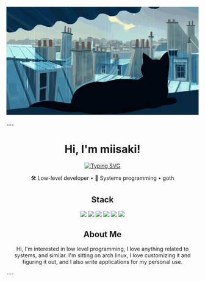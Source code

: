 <p align="center">
  <img src="cat.gif" alt="miisaki banner" />
</p>
---
<h1 align="center">Hi, I'm miisaki!</h1>


<p align="center">
  <a href="#"><img src="https://readme-typing-svg.herokuapp.com?font=Fira+Code&weight=500&size=22&pause=1000&color=FFFFFF&center=true&vCenter=true&width=400&lines=programming;cookie;hacker;obfuscated%3F;arch;mm....+linux.." alt="Typing SVG" /></a>
</p>

<p align="center">
  🛠 Low-level developer • 🧠 Systems programming • goth
</p>

<h2 align="center">Stack</h2>

<p align="center">
  <img src="https://img.shields.io/badge/Rust-%23000000.svg?style=for-the-badge&logo=rust&logoColor=white" />
  <img src="https://img.shields.io/badge/C-%2300599C.svg?style=for-the-badge&logo=c&logoColor=white" />
  <img src="https://img.shields.io/badge/C++-%2300599C.svg?style=for-the-badge&logo=c%2B%2B&logoColor=white" />
  <img src="https://img.shields.io/badge/Java-%23ED8B00.svg?style=for-the-badge&logo=java&logoColor=white" />
  <img src="https://img.shields.io/badge/Linux-%23FCC624.svg?style=for-the-badge&logo=linux&logoColor=black" />
  <img src="https://img.shields.io/badge/Assembly-%23000000.svg?style=for-the-badge&logoColor=white" />
</p>


<h2 align="center">About Me</h2>

<p align="center">
  Hi, I'm interested in low level programming, I love anything related to systems, and similar. I'm sitting on arch linux, I love customizing it and figuring it out, and I also write applications for my personal use.
</p>
---
